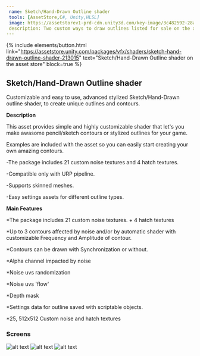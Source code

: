 ```yaml
---
 name: Sketch/Hand-Drawn Outline shader
 tools: [AssetStore,C#, Unity,HLSL]
 image: https://assetstorev1-prd-cdn.unity3d.com/key-image/3c482592-28a6-4e05-b764-2848979d3d2f.webp
 description: Two custom ways to draw outlines listed for sale on the asset store.
---
```


{% include elements/button.html link="https://assetstore.unity.com/packages/vfx/shaders/sketch-hand-drawn-outline-shader-213015" text="Sketch/Hand-Drawn Outline shader on the asset store" block=true %}
## Sketch/Hand-Drawn Outline shader

Customizable and easy to use, advanced stylized Sketch/Hand-Drawn outline shader, to create unique outlines and contours.

**Description**

This asset provides simple and highly customizable shader that let's you make awasome pencil/sketch contours or stylized outlines for your game.

Examples are included with the asset so you can easily start creating your own amazing contours.

-The package includes 21 custom noise textures and 4 hatch textures.

-Compatible only with URP pipeline.

-Supports skinned meshes.

-Easy settings assets for different outline types.

**Main Features**

*The package includes 21 custom noise textures. + 4 hatch textures

*Up to 3 contours affected by noise and/or by automatic shader with customizable Frequency and Amplitude of contour.

*Contours can be drawn with Synchronization or without.

*Alpha channel impacted by noise

*Noise uvs randomization

*Noise uvs 'flow'

*Depth mask

*Settings data for outline saved with scriptable objects.

*25, 512x512 Custom noise and hatch textures

### Screens

![alt text](https://assetstorev1-prd-cdn.unity3d.com/package-screenshot/7b1814b2-cefc-4ae3-aca3-1519b486e27f.webp "Image12")
![alt text](https://assetstorev1-prd-cdn.unity3d.com/package-screenshot/51b5019f-7bdd-4f9a-8d54-f8c701c39c9a.webp "Image2")
![alt text](https://assetstorev1-prd-cdn.unity3d.com/package-screenshot/6f6e803d-143f-4a92-a4a1-d2c4323dcaf8.webp "Image2")